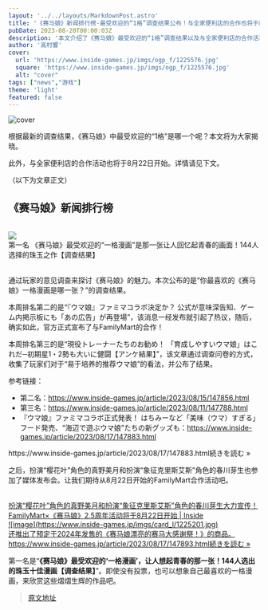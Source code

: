```yaml
---
layout: '../../layouts/MarkdownPost.astro'
title: '《赛马娘》新闻排行榜-最受欢迎的“1格”调查结果公布！与全家便利店的合作也将于8月22日开始'
pubDate: 2023-08-20T00:00:03Z
description: '本文介绍了《赛马娘》最受欢迎的“1格”调查结果以及与全家便利店的合作活动。'
author: '高村響'
cover:
  url: 'https://www.inside-games.jp/imgs/ogp_f/1225576.jpg'
  square: 'https://www.inside-games.jp/imgs/ogp_f/1225576.jpg'
  alt: "cover"
tags: ["news","游戏"]
theme: 'light'
featured: false
---
```


![cover](https://www.inside-games.jp/imgs/ogp_f/1225576.jpg)

根据最新的调查结果，《赛马娘》中最受欢迎的“1格”是哪一个呢？本文将为大家揭晓。

此外，与全家便利店的合作活动也将于8月22日开始。详情请见下文。

（以下为文章正文）

</p><section class="summarize-main"><h2 class="lead">《赛马娘》新闻排行榜</h2><div class="item"><br><a href="https://www.inside-games.jp/article/2023/08/12/147803.html"><img src="https://www.inside-games.jp/imgs/zoom/1222626.jpg"></a><br><div class="title"><span class="no">第一名</span> 《赛马娘》最受欢迎的“一格漫画”是那一张让人回忆起青春的画面！144人选择的珠玉之作【调查结果】</div><br><p class="summary">通过玩家的意见调查来探讨《赛马娘》的魅力。本次公布的是“你最喜欢的《赛马娘》一格漫画是哪一张？”的调查结果。</p></div></section>
本周排名第二的是“『ウマ娘』ファミマコラボ決定か？ 公式が意味深告知、ゲーム内掲示板にも「あの広告」が再登場”，该消息一经发布就引起了热议，随后，确实如此，官方正式宣布了与FamilyMart的合作！

本周排名第三的是“現役トレーナーたちのお勧め！ 「育成しやすいウマ娘」はこれだ─初期星1・2勢も大いに健闘【アンケ結果】”，该文章通过调查问卷的方式，收集了玩家们对于“易于培养的推荐ウマ娘”的看法，并公布了结果。

参考链接：

- 第二名：https://www.inside-games.jp/article/2023/08/15/147856.html
- 第三名：https://www.inside-games.jp/article/2023/08/11/147788.html
- 『ウマ娘』ファミマコラボ正式発表！ はちみーなど「美味（ウマ）すぎる」フード発売、“海辺で遊ぶウマ娘”たちの新グッズも：https://www.inside-games.jp/article/2023/08/17/147883.html
</div><div class="link-card-url"><span class="link-card-urltxt">https://www.inside-games.jp/article/2023/08/17/147883.html</span><span class="link-card-btn">続きを読む »</span></div></a></div><p>之后，扮演“樱花叶”角色的真野美月和扮演“象征克里斯艾斯”角色的春川芽生也参加了媒体发布会。让我们期待从8月22日开始的FamilyMart合作活动吧。</p><br><div class="link-card"><a href="https://www.inside-games.jp/article/2023/08/17/147893.html" target="_blank"><div class="link-card-title">扮演“樱花叶”角色的真野美月和扮演“象征克里斯艾斯”角色的春川芽生大力宣传！FamilyMart×《赛马娘》2.5周年活动将于8月22日开始 | Inside</div><div class="link-card-image">![image](https://www.inside-games.jp/imgs/card_l/1225201.jpg)</div><div class="link-card-cap">还推出了预定于2024年发售的《赛马娘漂亮的赛马大感谢祭！》的商品。</div><div class="link-card-url"><span class="link-card-urltxt">https://www.inside-games.jp/article/2023/08/17/147893.html</span><span class="link-card-btn">続きを読む »</span></div></a></div><p>第一名是“<b>《赛马娘》最受欢迎的‘一格漫画’，让人想起青春的那一张！144人选出的珠玉十佳漫画【调查结果】</b>”。即使没有投票，也可以想象自己最喜欢的一格漫画，来欣赏这些熠熠生辉的作品吧。</p>

>[原文地址](https://www.inside-games.jp/article/2023/08/20/147944.html)  